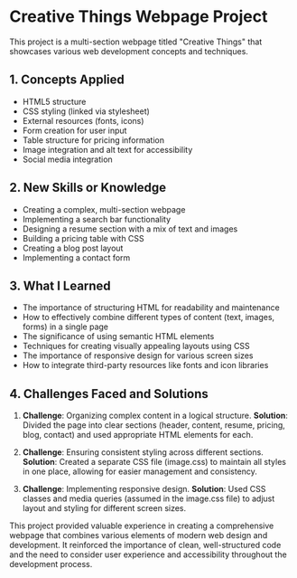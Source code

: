 # Creative Things Webpage Project

This project is a multi-section webpage titled "Creative Things" that showcases various web development concepts and techniques.

## 1. Concepts Applied

- HTML5 structure
- CSS styling (linked via stylesheet)
- External resources (fonts, icons)
- Form creation for user input
- Table structure for pricing information
- Image integration and alt text for accessibility
- Social media integration

## 2. New Skills or Knowledge

- Creating a complex, multi-section webpage
- Implementing a search bar functionality
- Designing a resume section with a mix of text and images
- Building a pricing table with CSS
- Creating a blog post layout
- Implementing a contact form

## 3. What I Learned

- The importance of structuring HTML for readability and maintenance
- How to effectively combine different types of content (text, images, forms) in a single page
- The significance of using semantic HTML elements 
- Techniques for creating visually appealing layouts using CSS
- The importance of responsive design for various screen sizes
- How to integrate third-party resources like fonts and icon libraries

## 4. Challenges Faced and Solutions

1. **Challenge**: Organizing complex content in a logical structure.
   **Solution**: Divided the page into clear sections (header, content, resume, pricing, blog, contact) and used appropriate HTML elements for each.

2. **Challenge**: Ensuring consistent styling across different sections.
   **Solution**: Created a separate CSS file (image.css) to maintain all styles in one place, allowing for easier management and consistency.

3. **Challenge**: Implementing responsive design.
   **Solution**: Used CSS classes and media queries (assumed in the image.css file) to adjust layout and styling for different screen sizes.


This project provided valuable experience in creating a comprehensive webpage that combines various elements of modern web design and development. It reinforced the importance of clean, well-structured code and the need to consider user experience and accessibility throughout the development process.